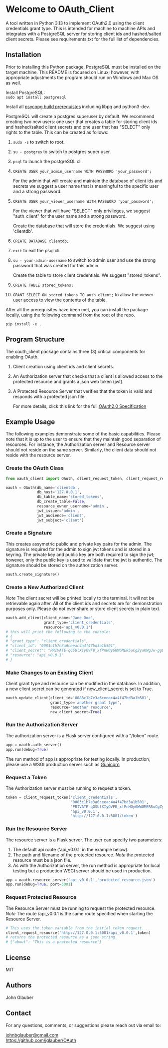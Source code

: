 # Welcome to OAuth_Client

A tool written in Python 3.13 to implement OAuth2.0 using the client credentials grant type. This is intended for machine to machine APIs and integrates with a PostgreSQL server for storing client ids and hashed/salted client secrets. Please see requirements.txt for the full list of dependencies.

## Installation

Prior to installing this Python package, PostgreSQL must be installed on the target machine. This README is focused on Linux; however, with appropriate adjustments the program should run on Windows and Mac OS as well.

Install PostgreSQL:  
`sudo apt install postgresql`

Install all
[psycopg build prerequistes](https://www.psycopg.org/docs/install.html#build-prerequisites) including libpq and python3-dev.

PostgreSQL will create a postgres superuser by default. We recommend creating two new users: one user that creates a table for storing client ids and hashed/salted client secrets and one user that has "SELECT" only rights to the table. This can be created as follows:

1. `sudo -s` to switch to root.
2. `su - postgres` to switch to postgres super user.
3. `psql` to launch the postgreSQL cli.
4. `CREATE USER your_admin_username WITH PASSWORD 'your_password';`

    For the admin that will create and maintain the database of client ids and secrets we suggest a user name that is meaningful to the specific user and a strong password.

5. `CREATE USER your_viewer_username WITH PASSWORD 'your_password';`

    For the viewer that will have "SELECT" only privileges, we suggest "auth_client" for the user name and a strong password.

    Create the database that will store the credentials. We suggest using 'clientdb'.

6. `CREATE DATABASE clientdb;`
7. `exit` to exit the psql cli.

8. `su - your-admin-username` to switch to admin user and use the strong password that was created for this admin.

    Create the table to store client credentials. We suggest "stored_tokens".

9. `CREATE TABLE stored_tokens;`
10. `GRANT SELECT ON stored_tokens TO auth_client;` to allow the viewer user access to view the contents of the table.

After all the prerequisites have been met, you can install the package locally, using the following command from the root of the repo.

`pip install -e .`

## Program Structure

The oauth_client package contains three (3) critical components for enabling OAuth.

1. Client creation using client ids and client secrets.
2. An Authorization server that checks that a client is allowed access to the protected resource and grants a json web token (jwt).
3. A Protected Resource Server that verifies that the token is valid and responds with a protected json file.

    For more details, click this link for the full [OAuth2.0 Specification](https://datatracker.ietf.org/doc/html/rfc6749)

## Example Usage

The following examples demonstrate some of the basic capabilities. Please note that it is up to the user to ensure that they maintain good separation of resources. For instance, the Authorization server and Resource server should not reside on the same server. Similarly, the client data should not reside with the resource server.

### Create the OAuth Class

```python
from oauth_client import OAuth, client_request_token, client_request_resource

oauth = OAuth(db_name='clientdb',
              db_host='127.0.0.1',
              db_table_name='stored_tokens',
              db_create_table=False,
              resource_owner_username='admin',
              jwt_issuer='admin',
              jwt_audience='client',
              jwt_subject='client')
```

### Create a Signature

This creates assymetric public and private key pairs for the admin. The signature is required for the admin to sign jwt tokens and is stored in a keyring. The private key and public key are both required to sign the jwt; however, only the public key is used to validate that the jwt is authentic. The signature should be stored on the authorization server.

```python
oauth.create_signature()
```

### Create a New Authorized Client

*Note* The client secret will be printed locally to the terminal. It will not be retrievable again after. All of the client ids and secrets are for demonstration purposes only. Please do not ever share or store client secrets in plain text.

```python
oauth.add_client(client_name='Jane Doe',
                 grant_type='client_credentials',
                 resource='api_v0.0.1')
# this will print the following to the console:
# {
# "grant_type": "client_credentials",
# "client_id": "0083c1b7e3a6ceeac4a4f47bd3a1b501",
# "client_secret": "PRIVATE-qGSUlXIyQVFB_xfPnHOy6WWGMER5uCgZyaKWgJw-ggQ"
# "resource": "api_v0.0.1"
# }
```

### Make Changes to an Existing Client

Client grant type and resource can be modified in the database. In addition, a new client secret can be generated if new_client_secret is set to True.

```python
oauth.update_client(client_id='0083c1b7e3a6ceeac4a4f47bd3a1b501',
                    grant_type='another grant type',
                    resource='another resource',
                    new_client_secret=True)
```

### Run the Authorization Server

The authorization server is a Flask server configured with a "/token" route.

```python
app = oauth.auth_server()
app.run(debug=True)
```

The run method of app is appropriate for testing locally. In production, please use a WSGI production server such as [Gunicorn](https://gunicorn.org/)

### Request a Token

The Authorization server must be running to request a token.

```python
token = client_request_token('client_credentials',
                             '0083c1b7e3a6ceeac4a4f47bd3a1b501',
                             'PRIVATE-qGSUlXIyQVFB_xfPnHOy6WWGMER5uCgZyaKWgJw-ggQ',
                             'api_v0.0.1',
                             'http://127.0.0.1:5001/token')
```

### Run the Resource Server

The resource server is a Flask server. The user can specify two parameters:

1. The default api route ('api_v0.0.1' in the example below).
2. The path and filename of the protected resource. *Note* the protected resource must be a json file.
3. As with the Authorization server, the run method is appropriate for local testing but a production WSGI server should be used in production.

```python
app = oauth.resource_server('api_v0.0.1','protected_resource.json')
app.run(debug=True, port=5001)
```

### Request Protected Resource

The Resource Server must be running to request the protected resource.
*Note* The route /api_v0.0.1 is the same route specified when starting the Resource Server.

```python
# This uses the token variable from the initial token request.
client_request_resource('http://127.0.0.1:5001/api_v0.0.1',token)
# returns the protected resource as a json string.
# {"about": "This is a protected resource"}
```

## License

MIT

## Authors

John Glauber

## Contact

For any questions, comments, or suggestions please reach out via email to:

<johnbglauber@gmail.com>  
<https://github.com/jglauber/OAuth>
